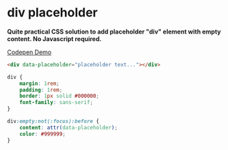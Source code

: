 # div placeholder

**Quite practical CSS solution to add placeholder "div" element with empty content. No Javascript required.**

[Codepen Demo](https://codepen.io/rahmanyerli/pen/BMVKZm)

```html
<div data-placeholder="placeholder text..."></div>
```

```css
div {
	margin: 1rem;
  	padding: 1rem;
  	border: 1px solid #000000;
  	font-family: sans-serif;
}

div:empty:not(:focus):before {
	content: attr(data-placeholder);
  	color: #999999;
}
```

